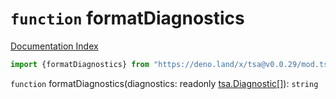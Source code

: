 # `function` formatDiagnostics

[Documentation Index](../README.md)

```ts
import {formatDiagnostics} from "https://deno.land/x/tsa@v0.0.29/mod.ts"
```

`function` formatDiagnostics(diagnostics: readonly [tsa.Diagnostic](../interface.Diagnostic/README.md)\[]): `string`

